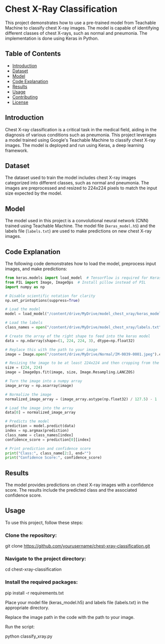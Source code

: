 # Chest X-Ray Classification

This project demonstrates how to use a pre-trained model from Teachable Machine to classify chest X-ray images. The model is capable of identifying different classes of chest X-rays, such as normal and pneumonia. The implementation is done using Keras in Python.

## Table of Contents

- [Introduction](#introduction)
- [Dataset](#dataset)
- [Model](#model)
- [Code Explanation](#code-explanation)
- [Results](#results)
- [Usage](#usage)
- [Contributing](#contributing)
- [License](#license)

## Introduction

Chest X-ray classification is a critical task in the medical field, aiding in the diagnosis of various conditions such as pneumonia. This project leverages a model trained using Google's Teachable Machine to classify chest X-ray images. The model is deployed and run using Keras, a deep learning framework.

## Dataset

The dataset used to train the model includes chest X-ray images categorized into different classes, such as normal and pneumonia. The images are preprocessed and resized to 224x224 pixels to match the input size expected by the model.

## Model

The model used in this project is a convolutional neural network (CNN) trained using Teachable Machine. The model file (`keras_model.h5`) and the labels file (`labels.txt`) are used to make predictions on new chest X-ray images.

## Code Explanation

The following code demonstrates how to load the model, preprocess input images, and make predictions:

```python
from keras.models import load_model  # TensorFlow is required for Keras to work
from PIL import Image, ImageOps  # Install pillow instead of PIL
import numpy as np

# Disable scientific notation for clarity
np.set_printoptions(suppress=True)

# Load the model
model = load_model("/content/drive/MyDrive/model_chest_xray/keras_model.h5", compile=False)

# Load the labels
class_names = open("/content/drive/MyDrive/model_chest_xray/labels.txt", "r").readlines()

# Create the array of the right shape to feed into the keras model
data = np.ndarray(shape=(1, 224, 224, 3), dtype=np.float32)

# Replace this with the path to your image
image = Image.open("/content/drive/MyDrive/Normal/IM-0039-0001.jpeg").convert("RGB")

# Resizing the image to be at least 224x224 and then cropping from the center
size = (224, 224)
image = ImageOps.fit(image, size, Image.Resampling.LANCZOS)

# Turn the image into a numpy array
image_array = np.asarray(image)

# Normalize the image
normalized_image_array = (image_array.astype(np.float32) / 127.5) - 1

# Load the image into the array
data[0] = normalized_image_array

# Predicts the model
prediction = model.predict(data)
index = np.argmax(prediction)
class_name = class_names[index]
confidence_score = prediction[0][index]

# Print prediction and confidence score
print("Class:", class_name[2:], end="")
print("Confidence Score:", confidence_score)
```
## Results

The model provides predictions on chest X-ray images with a confidence score. The results include the predicted class and the associated confidence score.

## Usage

To use this project, follow these steps:

### Clone the repository:

git clone https://github.com/yourusername/chest-xray-classification.git

### Navigate to the project directory:

cd chest-xray-classification

### Install the required packages:

pip install -r requirements.txt

Place your model file (keras_model.h5) and labels file (labels.txt) in the appropriate directory.

Replace the image path in the code with the path to your image.

Run the script:

python classify_xray.py


